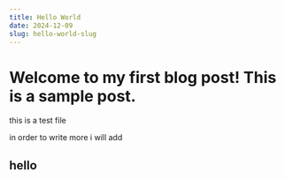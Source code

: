 ```yaml
---
title: Hello World
date: 2024-12-09
slug: hello-world-slug
---
```


# Welcome to my first blog post! This is a sample post.
this is a test file

in order to write more i will add

## hello
